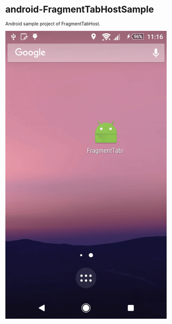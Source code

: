 # android-FragmentTabHostSample
Android sample project of FragmentTabHost.

![gif image](https://raw.githubusercontent.com/digilead/android-FragmentTabHostSample/master/ezgif.com-56567e5e24.gif "sample")
